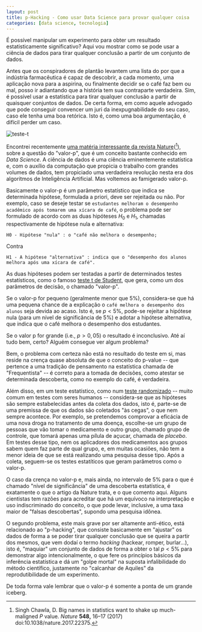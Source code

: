 ```yaml
---
layout: post
title: p-Hacking - Como usar Data Science para provar qualquer coisa 
categories: [data science, tecnologia]
---
```


É possível manipular um experimento para obter um resultado estatisticamente significativo? Aqui vou mostrar como se pode usar a ciência de dados para tirar qualquer conclusão a partir de um conjunto de dados. 

Antes que os conspiradores de plantão levantem uma lista do por que a indústria farmacêutica é capaz de descobrir, a cada momento, uma aplicação nova para a aspirina, ou finalmente decidir se o café faz bem ou mal, posso ir adiantando que a história tem sua contraparte verdadeira. Sim, é possível usar a estatística para tirar qualquer conclusão a partir de quaisquer conjuntos de dados. De certa forma, em como aquele advogado que pode conseguir convencer um juri da inexpugnabilidade do seu caso, caso ele tenha uma boa retórica. Isto é, como uma boa argumentação, é difícil perder um caso.

![teste-t](https://otelegrafo.com/images/p-value.png)

Encontrei recentemente [uma matéria interessante da revista Nature](https://www.nature.com/articles/nature.2017.22375)([^1]), sobre a questão do "valor-p", que é um conceito bastante conhecido em *Data Science*. A ciência de dados é uma ciência eminentemente estatística e, com o auxílio da computação que propicia o trabalho com grandes volumes de dados, tem propiciado uma verdadeira revolução nesta era dos algoritmos de Inteligência Artificial. Mas voltemos ao famigerado valor-p.

Basicamente o valor-p é um parâmetro estatístico que indica se determinada hipótese, formulada a priori, deve ser rejeitada ou não. Por exemplo, caso se deseje testar se `estudantes melhoram o desempenho acadêmico após tomarem uma xícara de café`, o problema pode ser formulado de acordo com as duas hipóteses $H_0$ e $H_1$, chamadas respectivamente de hipótese nula e alternativa:

    H0 - Hipótese "nula" : o "café não melhora o desempenho;

Contra

    H1 - A hipótese "alternativa" : indica que o "desempenho dos alunos melhora após uma xícara de café".

As duas hipóteses podem ser testadas a partir de determinados testes estatísticos, como o famoso [teste t de Student](https://pt.wikipedia.org/wiki/Teste_t_de_Student), que gera, como um dos parâmetros de decisão, o chamado "valor-p".

Se o valor-p for pequeno (geralmente menor que 5%), considera-se que há uma pequena chance de a explicação o `café melhora o desempenho dos alunos` seja devida ao acaso. Isto é, se $p<5\%$, pode-se rejeitar a hipótese nula (para um nível de significância de 5%) e adotar a hipótese alternativa, que indica que o café melhora o desempenho dos estudantes.

Se o valor p for grande (i.e., $p>0,05$) o resultado é inconclusivo. Até aí tudo bem, certo? Alguém consegue ver algum problema? 

Bem, o problema com certeza não está no resultado do teste em si, mas reside na crença quase absoluta de que o conceito do p-value -- que pertence a uma tradição de pensamento na estatística chamada de "Frequentista" -- é correto para a tomada de decisões, como atestar se determinada descoberta, como no exemplo do café, é verdadeira. 

Além disso, em um teste estatístico, como num [teste randomizado](https://pt.wikipedia.org/wiki/Estudo_cl%C3%ADnico_randomizado_controlado) -- muito comum em testes com seres humanos -- considera-se que as hipóteses são sempre estabelecidas antes da coleta dos dados, isto é, parte-se de uma premissa de que os dados são coletados "às cegas", o que nem sempre acontece. Por exemplo, se pretendemos comprovar a eficácia de uma nova droga no tratamento de uma doença, escolhe-se um grupo de pessoas que vão tomar o medicamento e outro grupo, chamado grupo de controle, que tomará apenas uma pílula de açucar, chamada de *placebo*. Em testes desse tipo, nem os aplicadores dos medicamentos aos grupos sabem quem faz parte de qual grupo, e, em muitas ocasiões, não tem a menor ideia de que se está realizando uma pesquisa desse tipo. Após a coleta, seguem-se os testes estatíticos que geram parâmetros como o valor-p.

O caso da crença no valor-p e, mais ainda, no intervalo de $5\%$ para o que é chamado "nível de significância" de uma descoberta estatística,  é exatamente o que o artigo da Nature trata, e o que comento aqui. Alguns cientistas tem razões para acreditar que há um equívoco na interpretação e uso indiscriminado do conceito, o que pode levar, inclusive, a uma taxa maior de "falsas descobertas", supondo uma pesquisa idônea.

O segundo problema, este mais grave por ser altamente anti-ético, está relacionado ao "p-hacking", que consiste basicamente em "ajustar" os dados de forma a se poder tirar qualquer conclusão que se queira a partir dos mesmos, que vem dodaí o termo *hacking*  (hackear, romper, burlar...), isto é, "maquiar" um conjunto de dados de forma a obter o tal $p < 5\%$ para demonstrar algo intencionalmente, o que fere os princípios básicos da inferência estatística e dá um "golpe mortal" na suposta infalibilidade do método científico, justamente no "calcanhar de Aquiles" da reprodutibilidade de um experimento. 

De toda forma vale lembrar que o valor-p é somente a ponta de um grande iceberg.

[^1]: Singh Chawla, D. Big names in statistics want to shake up much-maligned *P* value.
 *Nature* **548,** 16–17 (2017) doi:10.1038/nature.2017.22375.
